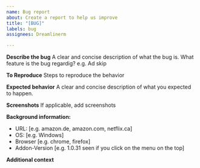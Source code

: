 ```yaml
---
name: Bug report
about: Create a report to help us improve
title: "[BUG]"
labels: bug
assignees: Dreamlinerm

---
```


**Describe the bug**
A clear and concise description of what the bug is.
What feature is the bug regardig? e.g. Ad skip

**To Reproduce**
Steps to reproduce the behavior

**Expected behavior**
A clear and concise description of what you expected to happen.

**Screenshots**
If applicable, add screenshots

**Background information:**
 - URL: [e.g. amazon.de, amazon.com, netflix.ca]
 - OS: [e.g. Windows]
 - Browser [e.g. chrome, firefox]
 - Addon-Version [e.g. 1.0.31 seen if you click on the menu on the top]

**Additional context**
